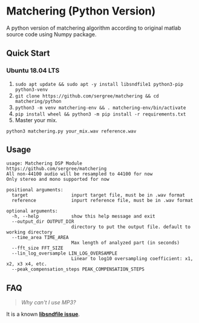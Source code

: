 # Matchering (Python Version)

A python version of matchering algorithm according to original matlab source code using Numpy package.

## Quick Start

### Ubuntu 18.04 LTS

1. `sudo apt update && sudo apt -y install libsndfile1 python3-pip python3-venv`
2. `git clone https://github.com/sergree/matchering && cd matchering/python`
3. `python3 -m venv matchering-env && . matchering-env/bin/activate`
4. `pip install wheel && python3 -m pip install -r requirements.txt`
4. Master your mix.
```
python3 matchering.py your_mix.wav reference.wav
```

## Usage
```
usage: Matchering DSP Module
https://github.com/sergree/matchering
All non-44100 audio will be resampled to 44100 for now 
Only stereo and mono supported for now

positional arguments:
  target                inpurt target file, must be in .wav format
  reference             inpurt reference file, must be in .wav format

optional arguments:
  -h, --help            show this help message and exit
  --output_dir OUTPUT_DIR
                        directory to put the output file. default to working directory
  --time_area TIME_AREA
                        Max length of analyzed part (in seconds)
  --fft_size FFT_SIZE
  --lin_log_oversample LIN_LOG_OVERSAMPLE
                        Linear to log10 oversampling coefficient: x1, x2, x3 x4, etc.
  --peak_compensation_steps PEAK_COMPENSATION_STEPS
```

## FAQ

> _Why can't I use MP3?_

It is a known **[libsndfile issue]**.

[libsndfile issue]: https://github.com/erikd/libsndfile/issues/258
